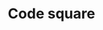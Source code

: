 ---
title: Code square
tags:
icon: code-square
svg: '<svg xmlns="http://www.w3.org/2000/svg" width="24" height="24" fill="none" viewBox="0 0 24 24" stroke-width="1.5" stroke-linecap="round" stroke-linejoin="round" stroke="currentColor"><path d="m14.908 10.2.132.131c1.022 1.023 1.534 1.534 1.534 2.169s-.512 1.146-1.534 2.169l-.132.132M13.072 8.5l-2.143 8m-1.837-6.3-.132.131c-1.022 1.023-1.533 1.534-1.533 2.169s.51 1.146 1.533 2.169l.132.132"/><path d="M3 12.5c0-4.243 0-6.364 1.318-7.682C5.636 3.5 7.758 3.5 12 3.5c4.243 0 6.364 0 7.682 1.318C21 6.136 21 8.258 21 12.5c0 4.243 0 6.364-1.318 7.682C18.364 21.5 16.242 21.5 12 21.5c-4.243 0-6.364 0-7.682-1.318C3 18.864 3 16.742 3 12.5Z"/></svg>'
---